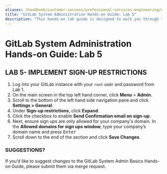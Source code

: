 ```yaml
---
aliases: /handbook/customer-success/professional-services-engineering/education-services/sysadminhandsonlab5.html
title: "GitLab System Administration Hands-on Guide: Lab 5"
description: "This hands-on lab guide is designed to walk you through the lab exercises used in the GitLab System Administration course."
---
```


# GitLab System Administration Hands-on Guide: Lab 5


## LAB 5- IMPLEMENT SIGN-UP RESTRICTIONS

1. Log into your GitLab instance with your `root` user and password from Lab 1.
2. On the main screen in the top left hand corner, click **Menu** > **Admin**.
3. Scroll to the bottom of the left hand side navigation pane and click **Settings > General**.
5. Under **Sign-up restrictions**, click **Expand**.
6. Click the checkbox to enable **Send Confirmation email on sign-up**.
7. Next, ensure sign ups are only allowed for your company's domain. In the **Allowed domains for sign ups window**, type your company’s domain name and press <kbd>Enter<kbd>
9. Scroll down to the end of the section and click **Save Changes**.

### SUGGESTIONS?

If you’d like to suggest changes to the GitLab System Admin Basics Hands-on Guide, please submit them via merge request.

